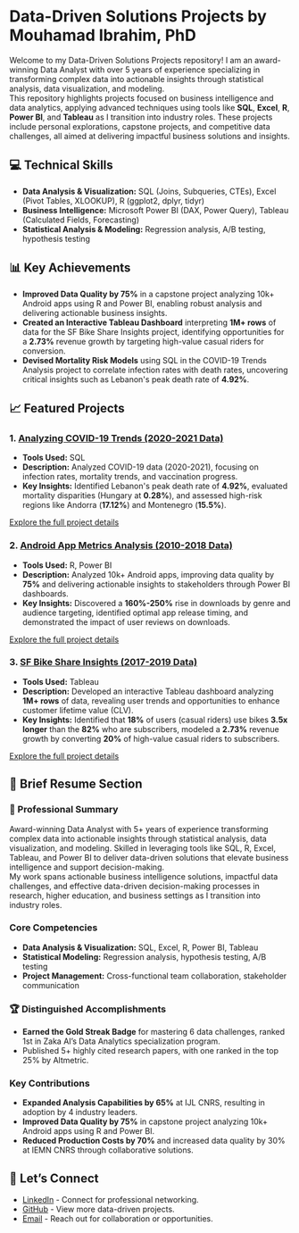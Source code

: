 # Data-Driven Solutions Projects by Mouhamad Ibrahim, PhD

Welcome to my Data-Driven Solutions Projects repository! I am an award-winning Data Analyst with over 5 years of experience specializing in transforming complex data into actionable insights through statistical analysis, data visualization, and modeling.  
This repository highlights projects focused on business intelligence and data analytics, applying advanced techniques using tools like **SQL**, **Excel**, **R**, **Power BI**, and **Tableau** as I transition into industry roles. These projects include personal explorations, capstone projects, and competitive data challenges, all aimed at delivering impactful business solutions and insights.

## 💻 Technical Skills

- **Data Analysis & Visualization:** SQL (Joins, Subqueries, CTEs), Excel (Pivot Tables, XLOOKUP), R (ggplot2, dplyr, tidyr)
- **Business Intelligence:** Microsoft Power BI (DAX, Power Query), Tableau (Calculated Fields, Forecasting)
- **Statistical Analysis & Modeling:** Regression analysis, A/B testing, hypothesis testing

## 📊 Key Achievements
- **Improved Data Quality by 75%** in a capstone project analyzing 10k+ Android apps using R and Power BI, enabling robust analysis and delivering actionable business insights.
- **Created an Interactive Tableau Dashboard** interpreting **1M+ rows** of data for the SF Bike Share Insights project, identifying opportunities for a **2.73%** revenue growth by targeting high-value casual riders for conversion.
- **Devised Mortality Risk Models** using SQL in the COVID-19 Trends Analysis project to correlate infection rates with death rates, uncovering critical insights such as Lebanon's peak death rate of **4.92%**.

## 📈 Featured Projects

### 1. [Analyzing COVID-19 Trends (2020-2021 Data)](Analyzing%20COVID-19%20Trends%20(2020-2021%20Data)/README.md)
- **Tools Used:** SQL
- **Description:** Analyzed COVID-19 data (2020-2021), focusing on infection rates, mortality trends, and vaccination progress. 
- **Key Insights:** Identified Lebanon's peak death rate of **4.92%**, evaluated mortality disparities (Hungary at **0.28%**), and assessed high-risk regions like Andorra (**17.12%**) and Montenegro (**15.5%**).

[Explore the full project details](Analyzing%20COVID-19%20Trends%20(2020-2021%20Data)/README.md)

### 2. [Android App Metrics Analysis (2010-2018 Data)](Android%20App%20Metrics%20Analysis%20(2010-2018%20Data)/README.md)
- **Tools Used:** R, Power BI
- **Description:** Analyzed 10k+ Android apps, improving data quality by **75%** and delivering actionable insights to stakeholders through Power BI dashboards.
- **Key Insights:** Discovered a **160%-250%** rise in downloads by genre and audience targeting, identified optimal app release timing, and demonstrated the impact of user reviews on downloads.

[Explore the full project details](Android%20App%20Metrics%20Analysis%20(2010-2018%20Data)/README.md)

### 3. [SF Bike Share Insights (2017-2019 Data)](SF%20Bike%20Share%20Insights%20(2017-2019%20Data)/README.md)
- **Tools Used:** Tableau
- **Description:** Developed an interactive Tableau dashboard analyzing **1M+ rows** of data, revealing user trends and opportunities to enhance customer lifetime value (CLV).
- **Key Insights:** Identified that **18%** of users (casual riders) use bikes **3.5x longer** than the **82%** who are subscribers, modeled a **2.73%** revenue growth by converting **20%** of high-value casual riders to subscribers.

[Explore the full project details](SF%20Bike%20Share%20Insights%20(2017-2019%20Data)/README.md)

## 👔 Brief Resume Section

### 📄 Professional Summary
Award-winning Data Analyst with 5+ years of experience transforming complex data into actionable insights through statistical analysis, data visualization, and modeling. Skilled in leveraging tools like SQL, R, Excel, Tableau, and Power BI to deliver data-driven solutions that elevate business intelligence and support decision-making.  
My work spans actionable business intelligence solutions, impactful data challenges, and effective data-driven decision-making processes in research, higher education, and business settings as I transition into industry roles.

### Core Competencies
- **Data Analysis & Visualization:** SQL, Excel, R, Power BI, Tableau
- **Statistical Modeling:** Regression analysis, hypothesis testing, A/B testing
- **Project Management:** Cross-functional team collaboration, stakeholder communication

### 🏆 Distinguished Accomplishments
- **Earned the Gold Streak Badge** for mastering 6 data challenges, ranked 1st in Zaka AI’s Data Analytics specialization program.
- Published 5+ highly cited research papers, with one ranked in the top 25% by Altmetric.

### Key Contributions
- **Expanded Analysis Capabilities by 65%** at IJL CNRS, resulting in adoption by 4 industry leaders.
- **Improved Data Quality by 75%** in capstone project analyzing 10k+ Android apps using R and Power BI.
- **Reduced Production Costs by 70%** and increased data quality by 30% at IEMN CNRS through collaborative solutions.

## 🤝 Let’s Connect
- [LinkedIn](https://www.linkedin.com/in/mouhamaadibrahim) - Connect for professional networking.
- [GitHub](https://github.com/mouhamaadibrahim) - View more data-driven projects.
- [Email](mailto:mouhamaad.ibrahim@gmail.com) - Reach out for collaboration or opportunities.
